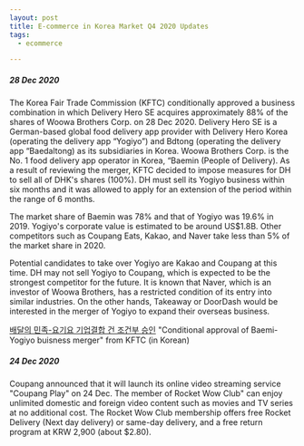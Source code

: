 ```yaml
---
layout: post
title: E-commerce in Korea Market Q4 2020 Updates
tags:
  - ecommerce

---
```


##### 28 Dec 2020

The Korea Fair Trade Commission (KFTC) conditionally approved a business combination in which Delivery Hero SE acquires approximately 88% of the shares of Woowa Brothers Corp. on 28 Dec 2020. Delivery Hero SE is a German-based global food delivery app provider with Delivery Hero Korea (operating the delivery app “Yogiyo”) and Bdtong (operating the delivery app “Baedaltong) as its subsidiaries in Korea. Woowa Brothers Corp. is the No. 1 food delivery app operator in Korea, “Baemin (People of Delivery). As a result of reviewing the merger, KFTC decided to impose measures for DH to sell all of DHK's shares (100%). DH must sell its Yogiyo business within six months and it was allowed to apply for an extension of the period within the range of 6 months.

The market share of Baemin was 78% and that of Yogiyo was 19.6% in 2019. Yogiyo's corporate value is estimated to be around US$1.8B. Other competitors such as Coupang Eats, Kakao, and Naver take less than 5% of the market share in 2020.

Potential candidates to take over Yogiyo are Kakao and Coupang at this time. DH may not sell Yogiyo to Coupang, which is expected to be the strongest competitor for the future. It is known that Naver, which is an investor of Woowa Brothers, has a restricted condition of its entry into similar industries. On the other hands, Takeaway or DoorDash would be interested in the merger of Yogiyo to expand their overseas business.

[배달의 민족-요기요 기업결합 건 조건부 승인](https://www.ftc.go.kr/www/selectReportUserView.do?key=10&rpttype=1&report_data_no=8891) "Conditional approval of Baemi-Yogiyo buisness merger" from KFTC (in Korean)



##### 24 Dec 2020

Coupang announced that it will launch its online video streaming service "Coupang Play" on 24 Dec. The member of Rocket Wow Club" can enjoy unlimited domestic and foreign video content such as movies and TV series at no additional cost. The Rocket Wow Club membership offers free Rocket Delivery (Next day delivery) or same-day delivery, and a free return program at KRW 2,900 (about $2.80).
